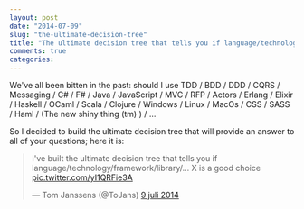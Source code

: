 ```yaml
---
layout: post
date: "2014-07-09"
slug: "the-ultimate-decision-tree"
title: "The ultimate decision tree that tells you if language/technology/framework/library/... is a good choice"
comments: true
categories: 
---
```

We've all been bitten in the past: should I use
TDD / BDD / DDD / CQRS / Messaging / C# / F# / Java / JavaScript / MVC / RFP / Actors / Erlang / Elixir / Haskell / OCaml / Scala / Clojure / Windows / Linux / MacOs / CSS / SASS / Haml / (The new shiny thing (tm) ) / ...

So I decided to build the ultimate decision tree that will provide an answer to all of your questions; here it is:

<blockquote class="twitter-tweet" lang="nl"><p>I&#39;ve built the ultimate decision tree that tells you if language/technology/framework/library/... X is a good choice <a href="http://t.co/yI1QRFie3A">pic.twitter.com/yI1QRFie3A</a></p>&mdash; Tom Janssens (@ToJans) <a href="https://twitter.com/ToJans/statuses/486836742788747264">9 juli 2014</a></blockquote>
<script async src="//platform.twitter.com/widgets.js" charset="utf-8"></script>
